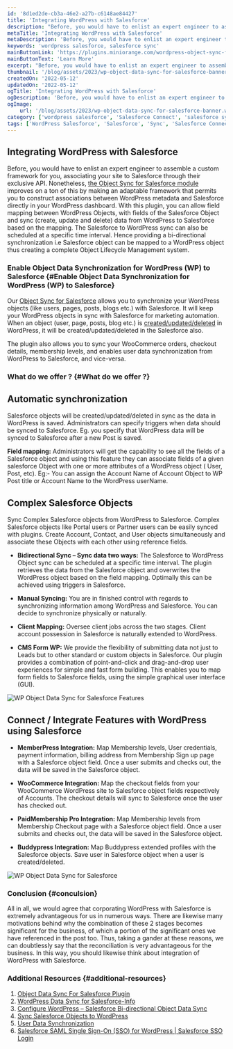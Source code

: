 ```yaml
---
id: '8d1ed2de-cb3a-46e2-a27b-c6148ae84427'
title: 'Integrating WordPress with Salesforce'
description: "Before, you would have to enlist an expert engineer to assemble a custom framework for you, associating your site to Salesforce through their exclusive API. Nonetheless, the Object Sync for Salesforce module improves on a ton of this by making an adaptable framework that permits you to construct associations between WordPress metadata and Salesforce directly."
metaTitle: 'Integrating WordPress with Salesforce'
metaDescription: 'Before, you would have to enlist an expert engineer to assemble a custom framework for you, associating your site to Salesforce through their exclusive API. Nonetheless, the Object Sync for Salesforce module improves on a ton of this by making an adaptable framework that permits you to construct associations between WordPress metadata and Salesforce directly.'
keywords: 'wordpress salesforce, salesforce sync'
mainButtonLink: 'https://plugins.miniorange.com/wordpress-object-sync-for-salesforce'
mainButtonText: 'Learn More'
excerpt: "Before, you would have to enlist an expert engineer to assemble a custom framework for you, associating your site to Salesforce through their exclusive API. Nonetheless, the Object Sync for Salesforce module improves on a ton of this by making an adaptable framework that permits you to construct associations between WordPress metadata and Salesforce directly."
thumbnail: '/blog/assets/2023/wp-object-data-sync-for-salesforce-banner.webp'
createdOn: '2022-05-12'
updatedOn: '2022-05-12'
ogTitle: 'Integrating WordPress with Salesforce'
ogDescription: 'Before, you would have to enlist an expert engineer to assemble a custom framework for you, associating your site to Salesforce through their exclusive API. Nonetheless, the Object Sync for Salesforce module improves on a ton of this by making an adaptable framework that permits you to construct associations between WordPress metadata and Salesforce directly.'
ogImage:
    url: '/blog/assets/2023/wp-object-data-sync-for-salesforce-banner.webp'
category: ['wordpress salesforce', 'Salesforce Connect', 'salesforce sync']
tags: ['WordPress Salesforce', 'Salesforce', 'Sync', 'Salesforce Connect', 'SSO', 'Single Sign-On']
---
```


## Integrating WordPress with Salesforce
Before, you would have to enlist an expert engineer to assemble a custom framework for you, associating your site to Salesforce through their exclusive API. Nonetheless, [the Object Sync for Salesforce module](https://wordpress.org/plugins/object-data-sync-for-salesforce/) improves on a ton of this by making an adaptable framework that permits you to construct associations between WordPress metadata and Salesforce directly in your WordPress dashboard. With this plugin, you can allow field mapping between WordPress Objects, with fields of the Salesforce Object and sync (create, update and delete) data from WordPress to Salesforce based on the mapping. The Salesforce to WordPress sync can also be scheduled at a specific time interval. Hence providing a bi-directional synchronization i.e Salesforce object can be mapped to a WordPress object thus creating a complete Object Lifecycle Management system.

### Enable Object Data Synchronization for WordPress (WP) to Salesforce {#Enable Object Data Synchronization for WordPress (WP) to Salesforce}
Our [Object Sync for Salesforce](https://plugins.miniorange.com/sync-salesforce-objects-to-wordpress) allows you to synchronize your WordPress objects (like users, pages, posts, blogs etc.) with Salesforce. It will keep your WordPress objects in sync with Salesforce for marketing automation. When an object (user, page, posts, blog etc.) is [created/updated/deleted](https://plugins.miniorange.com/sync-salesforce-objects-to-wordpress) in WordPress, it will be created/updated/deleted in the Salesforce also.

The plugin also allows you to sync your WooCommerce orders, checkout details, membership levels, and enables user data synchronization from WordPress to Salesforce, and vice-versa.

### What do we offer ? {#What do we offer ?}
## Automatic synchronization
Salesforce objects will be created/updated/deleted in sync as the data in WordPress is saved. Administrators can specify triggers when data should be synced to Salesforce.
Eg. you specify that WordPress data will be synced to Salesforce after a new Post is saved.

**Field mapping:** Administrators will get the capability to see all the fields of a Salesforce object and using this feature they can associate fields of a given salesforce Object with one or more attributes of a WordPress object ( User, Post, etc). 
Eg:- You can assign the Account Name of Account Object to WP Post title or Account Name to the WordPress userName.

## Complex Salesforce Objects
Sync Complex Salesforce objects from WordPress to Salesforce. Complex Salesforce objects like Portal users or Partner users can be easily synced with plugins. Create Account, Contact, and User objects simultaneously and associate these Objects with each other using reference fields.

- **Bidirectional Sync – Sync data two ways:** The Salesforce to WordPress Object sync can be scheduled at a specific time interval. The plugin retrieves the data from the Salesforce object and overwrites the WordPress object based on the field mapping. Optimally this can be achieved using triggers in Salesforce.

- **Manual Syncing:** You are in finished control with regards to synchronizing information among WordPress and Salesforce. You can decide to synchronize physically or naturally.

- **Client Mapping:** Oversee client jobs across the two stages. Client account possession in Salesforce is naturally extended to WordPress.

- **CMS Form WP:** We provide the flexibility of submitting data not just to Leads but to other standard or custom objects in Salesforce. Our plugin provides a combination of point-and-click and drag-and-drop user experiences for simple and fast form building. This enables you to map form fields to Salesforce fields, using the simple graphical user interface (GUI).

![WP Object Data Sync for Salesforce Features](/blog/assets/2023/wp-object-data-sync-for-salesforce-features.webp)

## Connect / Integrate Features with WordPress using Salesforce
- **MemberPress Integration:** Map Membership levels, User credentials, payment information, billing address from Membership Sign up page with a Salesforce object field. Once a user submits and checks out, the data will be saved in the Salesforce object.

- **WooCommerce Integration:** Map the checkout fields from your WooCommerce WordPress site to Salesforce object fields respectively of Accounts. The checkout details will sync to Salesforce once the user has checked out.

- **PaidMembership Pro Integration:** Map Membership levels from Membership Checkout page with a Salesforce object field. Once a user submits and checks out, the data will be saved in the Salesforce object.

- **Buddypress Integration:** Map Buddypress extended profiles with the Salesforce objects. Save user in Salesforce object when a user is created/deleted.

![WP Object Data Sync for Salesforce](/blog/assets/2023/wp-object-data-sync-for-salesforce-integrations.webp)

### Conclusion {#conculsion}
All in all, we would agree that corporating WordPress with Salesforce is extremely advantageous for us in numerous ways. There are likewise many motivations behind why the combination of these 2 stages becomes significant for the business, of which a portion of the significant ones we have referenced in the post too. Thus, taking a gander at these reasons, we can doubtlessly say that the reconciliation is very advantageous for the business. In this way, you should likewise think about integration of WordPress with Salesforce.


### Additional Resources  {#additional-resources}
1. [Object Data Sync For Salesforce Plugin](https://wordpress.org/plugins/object-data-sync-for-salesforce/)
2. [WordPress Data Sync for Salesforce-Info](https://plugins.miniorange.com/wordpress-object-sync-for-salesforce)
3. [Configure WordPress – Salesforce Bi-directional Object Data Sync](https://plugins.miniorange.com/salesforce-wordpress-object-sync)
4. [Sync Salesforce Objects to WordPress](https://plugins.miniorange.com/salesforce-integration-with-woocommerce-for-wordpress)
5. [User Data Synchronization](https://plugins.miniorange.com/salesforce-integration-with-woocommerce-for-wordpress)
6. [Salesforce SAML Single Sign-On (SSO) for WordPress | Salesforce SSO Login](https://plugins.miniorange.com/saml-single-sign-on-sso-wordpress-using-salesforce)
